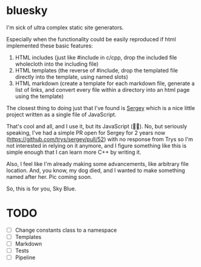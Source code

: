# bluesky

I'm sick of ultra complex static site generators.

Especially when the functionality could be easily reproduced if html 
implemented these basic features:

1. HTML includes (just like #include in c/cpp, drop the included file 
   wholecloth into the including file)
2. HTML templates (the reverse of #include, drop the templated file directly 
   into the template, using named slots)
3. HTML markdown (create a template for each markdown file, generate a list 
   of links, and convert every file within a directory into an html page 
   using the template)

The closest thing to doing just that I've found is [Sergey](https://sergey.cool/)
which is a nice little project written as a single file of JavaScript.

That's cool and all, and I use it, but its JavaScript (🤮😜). No, but 
seriously speaking, I've had a simple PR open for Sergey for 2 years now (https://github.com/trys/sergey/pull/52)
with no response from Trys so I'm not interested in relying on it anymore, 
and I figure something like this is simple enough that I can learn more C++ 
by writing it.

Also, I feel like I'm already making some advancements, like arbitrary file 
location. And, you know, my dog died, and I wanted to make something named 
after her. Pic coming soon.

So, this is for you, Sky Blue.

# TODO

- [ ] Change constants class to a namespace
- [ ] Templates
- [ ] Markdown
- [ ] Tests
- [ ] Pipeline